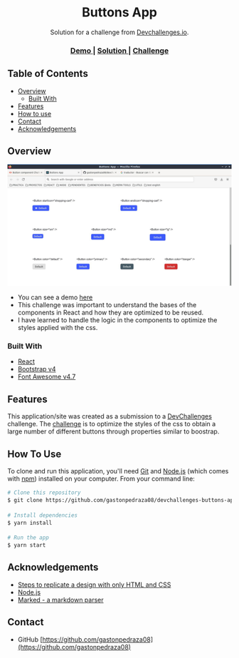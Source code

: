 <!-- Please update value in the {}  -->

<h1 align="center">Buttons App</h1>

<div align="center">
   Solution for a challenge from  <a href="http://devchallenges.io" target="_blank">Devchallenges.io</a>.
</div>

<div align="center">
  <h3>
    <a href="https://amazing-meitner-009952.netlify.app/">
      Demo
    </a>
    <span> | </span>
    <a href="https://github.com/gastonpedraza08/devchallenges-buttons-app">
      Solution
    </a>
    <span> | </span>
    <a href="https://devchallenges.io/challenges/ohgVTyJCbm5OZyTB2gNY">
      Challenge
    </a>
  </h3>
</div>

<!-- TABLE OF CONTENTS -->

## Table of Contents

- [Overview](#overview)
  - [Built With](#built-with)
- [Features](#features)
- [How to use](#how-to-use)
- [Contact](#contact)
- [Acknowledgements](#acknowledgements)

<!-- OVERVIEW -->

## Overview

![screenshot](screen.jpg)


- You can see a demo [here](https://amazing-meitner-009952.netlify.app/)
- This challenge was important to understand the bases of the components in React and how they are optimized to be reused.
- I have learned to handle the logic in the components to optimize the styles applied with the css.

### Built With

<!-- This section should list any major frameworks that you built your project using. Here are a few examples.-->

- [React](https://reactjs.org/)
- [Bootstrap v4](https://getbootstrap.com/)
- [Font Awesome v4.7](https://fontawesome.com/v4.7/)

## Features

<!-- List the features of your application or follow the template. Don't share the figma file here :) -->

This application/site was created as a submission to a [DevChallenges](https://devchallenges.io/challenges) challenge. The [challenge](https://devchallenges.io/challenges/ohgVTyJCbm5OZyTB2gNY) is to optimize the styles of the css to obtain a large number of different buttons through properties similar to boostrap.

## How To Use

<!-- This is an example, please update according to your application -->

To clone and run this application, you'll need [Git](https://git-scm.com) and [Node.js](https://nodejs.org/en/download/) (which comes with [npm](http://npmjs.com)) installed on your computer. From your command line:

```bash
# Clone this repository
$ git clone https://github.com/gastonpedraza08/devchallenges-buttons-app

# Install dependencies
$ yarn install

# Run the app
$ yarn start
```

## Acknowledgements

<!-- This section should list any articles or add-ons/plugins that helps you to complete the project. This is optional but it will help you in the future. For exmpale -->

- [Steps to replicate a design with only HTML and CSS](https://devchallenges-blogs.web.app/how-to-replicate-design/)
- [Node.js](https://nodejs.org/)
- [Marked - a markdown parser](https://github.com/chjj/marked)

## Contact

- GitHub [https://github.com/gastonpedraza08](https://github.com/gastonpedraza08)
